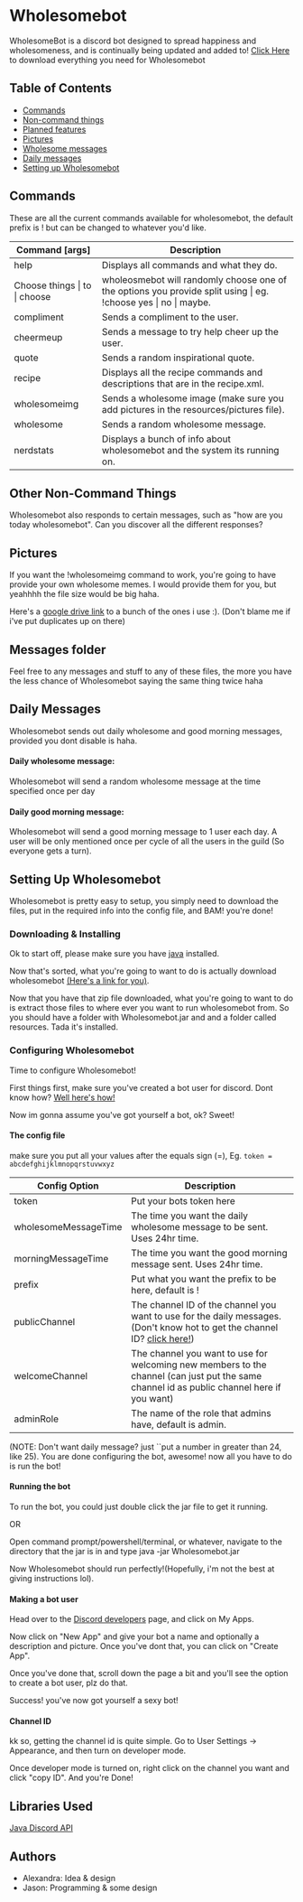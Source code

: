 # Wholesomebot
WholesomeBot is a discord bot designed to spread happiness and wholesomeness, and is continually being updated and added to!
[Click Here](https://github.com/basion96/Wholesomebot/releases/download/v1.1/Wholesomebot_v1.1.zip) to download everything you need for Wholesomebot

## Table of Contents
* [Commands](#commands)
* [Non-command things](#other-non-command-things)
* [Planned features](#planned-features)
* [Pictures](#pictures)
* [Wholesome messages](#wholesome-messages)
* [Daily messages](#daily-messages)
* [Setting up Wholesomebot](#setting-up-wholesomebot)

## Commands
These are all the current commands available for wholesomebot, the default prefix is ! but can be changed to whatever you'd like.

|Command [args]|Description|
| --- | --- |
|help|Displays all commands and what they do.|
|Choose things \| to \| choose | wholeosmebot will randomly choose one of the options you provide split using \| eg. !choose yes \| no \| maybe.|
|compliment|Sends a compliment to the user.|
|cheermeup|Sends a message to try help cheer up the user.|
|quote|Sends a random inspirational quote.|
|recipe|Displays all the recipe commands and descriptions that are in the recipe.xml.|
|wholesomeimg|Sends a wholesome image (make sure you add pictures in the resources/pictures file).|
|wholesome|Sends a random wholesome message.|
|nerdstats|Displays a bunch of info about wholesomebot and the system its running on.|

## Other Non-Command Things
Wholesomebot also responds to certain messages, such as "how are you today wholesomebot". Can you discover all the different responses?

## Pictures
If you want the !wholesomeimg command to work, you're going to have provide your own wholesome memes. I would provide them for you, but yeahhhh the file size would be big haha.

Here's a [google drive link](https://drive.google.com/drive/folders/10fO4BGfbTUjsFNT9e4yhiMOU5j_ldUGi?usp=sharing) to a bunch of the ones i use :).
(Don't blame me if i've put duplicates up on there)
## Messages folder
Feel free to any messages and stuff to any of these files, the more you have the less chance of Wholesomebot saying the same thing twice haha

## Daily Messages
Wholesomebot sends out daily wholesome and good morning messages, provided you dont disable is haha.

#### Daily wholesome message:
Wholesomebot will send a random wholesome message at the time specified once per day

#### Daily good morning message:
Wholesomebot will send a good morning message to 1 user each day. A user will be only mentioned once per cycle of all the users in the guild (So everyone gets a turn).

## Setting Up Wholesomebot
Wholesomebot is pretty easy to setup, you simply need to download the files,
put in the required info into the config file, and BAM! you're done!
### Downloading & Installing
Ok to start off, please make sure you have [java](http://javadl.oracle.com/webapps/download/AutoDL?BundleId=233172_512cd62ec5174c3487ac17c61aaa89e8) installed.

Now that's sorted, what you're going to want to do is actually download wholesomebot [(Here's a link for you)](https://github.com/basion96/Wholesomebot/releases/download/v1.1/Wholesomebot_v1.1.zip).

Now that you have that zip file downloaded, what you're going to want to do is extract those files to where ever you want to run wholesomebot from.
So you should have a folder with Wholesomebot.jar and and a folder called resources. Tada it's installed.

### Configuring Wholesomebot
Time to configure Wholesomebot!

First things first, make sure you've created a bot user for discord. Dont know how? [Well here's how!](#making-a-bot-user)

Now im gonna assume you've got yourself a bot, ok? Sweet!
 
#### The config file
make sure you put all your values after the equals sign (=), Eg. `token = abcdefghijklmnopqrstuvwxyz`

|Config Option|Description|
| --- | --- |
|token|Put your bots token here|
|wholesomeMessageTime|The time you want the daily wholesome message to be sent. Uses 24hr time.|
|morningMessageTime|The time you want the good morning message sent. Uses 24hr time.|
|prefix|Put what you want the prefix to be here, default is !|
|publicChannel|The channel ID of the channel you want to use for the daily messages. (Don't know hot to get the channel ID? [click here!](#channel-id))|
|welcomeChannel|The channel you want to use for welcoming new members to the channel (can just put the same channel id as public channel here if you want)|
|adminRole|The name of the role that admins have, default is admin.|``````````````````
(NOTE: Don't want daily message? just ``put a number in greater than 24, like 25).
You are done configuring the bot, awesome! now all you have to do is run the bot!

#### Running the bot
To run the bot, you could just double click the jar file to get it running.

OR

Open command prompt/powershell/terminal, or whatever, navigate to the directory that the jar is in and type java -jar Wholesomebot.jar

Now Wholesomebot should run perfectly!(Hopefully, i'm not the best at giving instructions lol). 

#### Making a bot user
Head over to the [Discord developers](https://discordapp.com/developers/docs/intro) page, and click on My Apps.

Now click on "New App" and give your bot a name and optionally a description and picture. Once you've dont that, you can click on "Create App".

Once you've done that, scroll down the page a bit and you'll see the option to create a bot user, plz do that.

Success! you've now got yourself a sexy bot!

#### Channel ID
kk so, getting the channel id is quite simple. Go to User Settings -> Appearance, and then turn on developer mode.

Once developer mode is turned on, right click on the channel you want and click "copy ID". And you're Done!

## Libraries Used
[Java Discord API](https://github.com/DV8FromTheWorld/JDA)

## Authors
* Alexandra: Idea & design
* Jason: Programming & some design

